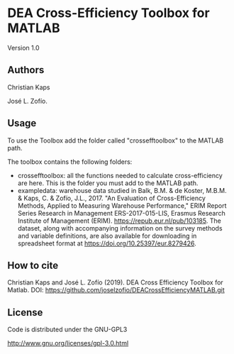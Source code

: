 # DEA Cross-Efficiency Toolbox for MATLAB

Version 1.0

## Authors

Christian Kaps

José L. Zofío.

## Usage

To use the Toolbox add the folder called "crossefftoolbox" to the MATLAB path.

The toolbox contains the following folders:

- crossefftoolbox: all the functions needed to calculate cross-efficiency are here. This is the folder you must add to the MATLAB path.
- exampledata: warehouse data studied in Balk, B.M. & de Koster, M.B.M. & Kaps, C. & Zofío, J.L., 2017. "An Evaluation of Cross-Efficiency Methods, Applied to Measuring Warehouse Performance," ERIM Report Series Research in Management ERS-2017-015-LIS, Erasmus Research Institute of Management (ERIM). https://repub.eur.nl/pub/103185. The dataset, along with accompanying information on the survey methods and variable definitions, are also available for downloading in spreadsheet format at https://doi.org/10.25397/eur.8279426.

## How to cite

Christian Kaps and José L. Zofío (2019). DEA Cross Efficiency Toolbox for Matlab. DOI:  https://github.com/joselzofio/DEACrossEfficiencyMATLAB.git

## License

Code is distributed under the GNU-GPL3

http://www.gnu.org/licenses/gpl-3.0.html
